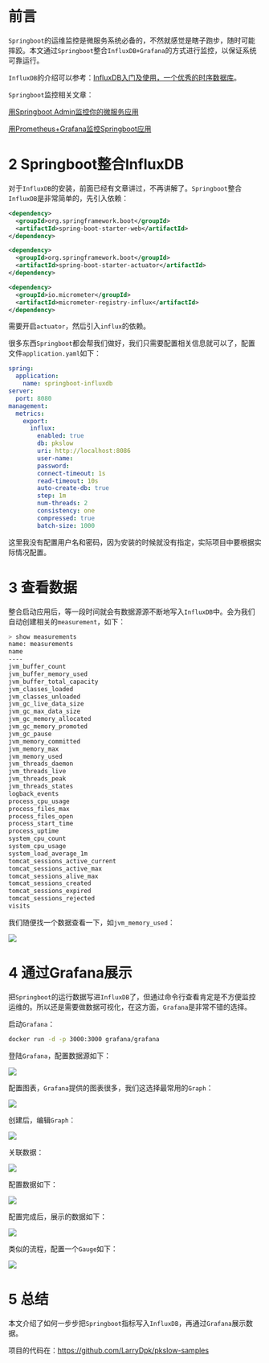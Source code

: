 # 前言

`Springboot`的运维监控是微服务系统必备的，不然就感觉是瞎子跑步，随时可能摔跤。本文通过`Springboot`整合`InfluxDB+Grafana`的方式进行监控，以保证系统可靠运行。

`InfluxDB`的介绍可以参考：[InfluxDB入门及使用，一个优秀的时序数据库](https://www.pkslow.com/archives/influxdb-introduction)。



`Springboot`监控相关文章：

[用Springboot Admin监控你的微服务应用](https://mp.weixin.qq.com/s/cZ8PKDkjVTO8OkPfXWzlDQ)

[用Prometheus+Grafana监控Springboot应用](https://www.pkslow.com/archives/springboot-monitored-by-prometheus-grafana)



# 2 Springboot整合InfluxDB

对于`InfluxDB`的安装，前面已经有文章讲过，不再讲解了。`Springboot`整合`InfluxDB`是非常简单的，先引入依赖：

```xml
<dependency>
  <groupId>org.springframework.boot</groupId>
  <artifactId>spring-boot-starter-web</artifactId>
</dependency>

<dependency>
  <groupId>org.springframework.boot</groupId>
  <artifactId>spring-boot-starter-actuator</artifactId>
</dependency>

<dependency>
  <groupId>io.micrometer</groupId>
  <artifactId>micrometer-registry-influx</artifactId>
</dependency>
```

需要开启`actuator`，然后引入`influx`的依赖。

很多东西`Springboot`都会帮我们做好，我们只需要配置相关信息就可以了，配置文件`application.yaml`如下：

```yaml
spring:
  application:
    name: springboot-influxdb
server:
  port: 8080
management:
  metrics:
    export:
      influx:
        enabled: true
        db: pkslow
        uri: http://localhost:8086
        user-name:
        password:
        connect-timeout: 1s
        read-timeout: 10s
        auto-create-db: true
        step: 1m
        num-threads: 2
        consistency: one
        compressed: true
        batch-size: 1000
```

这里我没有配置用户名和密码，因为安装的时候就没有指定，实际项目中要根据实际情况配置。



# 3 查看数据

整合启动应用后，等一段时间就会有数据源源不断地写入`InfluxDB`中。会为我们自动创建相关的`measurement`，如下：

```bash
> show measurements
name: measurements
name
----
jvm_buffer_count
jvm_buffer_memory_used
jvm_buffer_total_capacity
jvm_classes_loaded
jvm_classes_unloaded
jvm_gc_live_data_size
jvm_gc_max_data_size
jvm_gc_memory_allocated
jvm_gc_memory_promoted
jvm_gc_pause
jvm_memory_committed
jvm_memory_max
jvm_memory_used
jvm_threads_daemon
jvm_threads_live
jvm_threads_peak
jvm_threads_states
logback_events
process_cpu_usage
process_files_max
process_files_open
process_start_time
process_uptime
system_cpu_count
system_cpu_usage
system_load_average_1m
tomcat_sessions_active_current
tomcat_sessions_active_max
tomcat_sessions_alive_max
tomcat_sessions_created
tomcat_sessions_expired
tomcat_sessions_rejected
visits
```



我们随便找一个数据查看一下，如`jvm_memory_used`：

![](https://pkslow.oss-cn-shenzhen.aliyuncs.com/images/2020/09/springboot-influxdb.select-data.png)



# 4 通过Grafana展示

把`Springboot`的运行数据写进`InfluxDB`了，但通过命令行查看肯定是不方便监控运维的。所以还是需要做数据可视化，在这方面，`Grafana`是非常不错的选择。

启动`Grafana`：

```bash
docker run -d -p 3000:3000 grafana/grafana
```

登陆`Grafana`，配置数据源如下：

![](https://pkslow.oss-cn-shenzhen.aliyuncs.com/images/2020/09/springboot-influxdb.add-datasource.png)



配置图表，`Grafana`提供的图表很多，我们这选择最常用的`Graph`：

![](https://pkslow.oss-cn-shenzhen.aliyuncs.com/images/2020/09/springboot-influxdb.panel-type.png)



创建后，编辑`Graph`：

![](https://pkslow.oss-cn-shenzhen.aliyuncs.com/images/2020/09/springboot-influxdb.panel-edit.png)



关联数据：

![](https://pkslow.oss-cn-shenzhen.aliyuncs.com/images/2020/09/springboot-influxdb.grafana-add-query.png)



配置数据如下：

![](https://pkslow.oss-cn-shenzhen.aliyuncs.com/images/2020/09/springboot-influxdb.grafana-config-query.png)



配置完成后，展示的数据如下：

![](https://pkslow.oss-cn-shenzhen.aliyuncs.com/images/2020/09/springboot-influxdb.grafana-jvm-mem.png)



类似的流程，配置一个`Gauge`如下：

![](https://pkslow.oss-cn-shenzhen.aliyuncs.com/images/2020/09/springboot-influxdb.grafana-add-cpu.png)



# 5 总结

本文介绍了如何一步步把`Springboot`指标写入`InfluxDB`，再通过`Grafana`展示数据。

项目的代码在：https://github.com/LarryDpk/pkslow-samples


